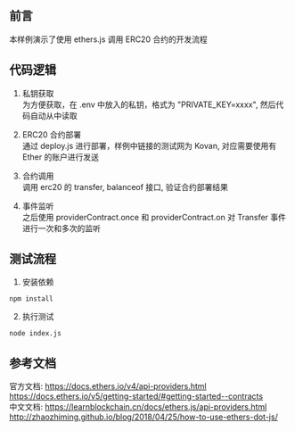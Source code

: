 ## 前言
本样例演示了使用 ethers.js 调用 ERC20 合约的开发流程

## 代码逻辑
1) 私钥获取  
为方便获取，在 .env 中放入的私钥，格式为 "PRIVATE_KEY=xxxx", 然后代码自动从中读取

2) ERC20 合约部署  
通过 deploy.js 进行部署，样例中链接的测试网为 Kovan, 对应需要使用有 Ether 的账户进行发送

3) 合约调用  
调用 erc20 的 transfer, balanceof 接口, 验证合约部署结果

4) 事件监听   
之后使用 providerContract.once 和 providerContract.on 对 Transfer 事件进行一次和多次的监听


## 测试流程
1) 安装依赖
```
npm install
```

2) 执行测试
```
node index.js
```

## 参考文档   
官方文档: https://docs.ethers.io/v4/api-providers.html
                https://docs.ethers.io/v5/getting-started/#getting-started--contracts    
        中文文档: https://learnblockchain.cn/docs/ethers.js/api-providers.html
http://zhaozhiming.github.io/blog/2018/04/25/how-to-use-ethers-dot-js/  

